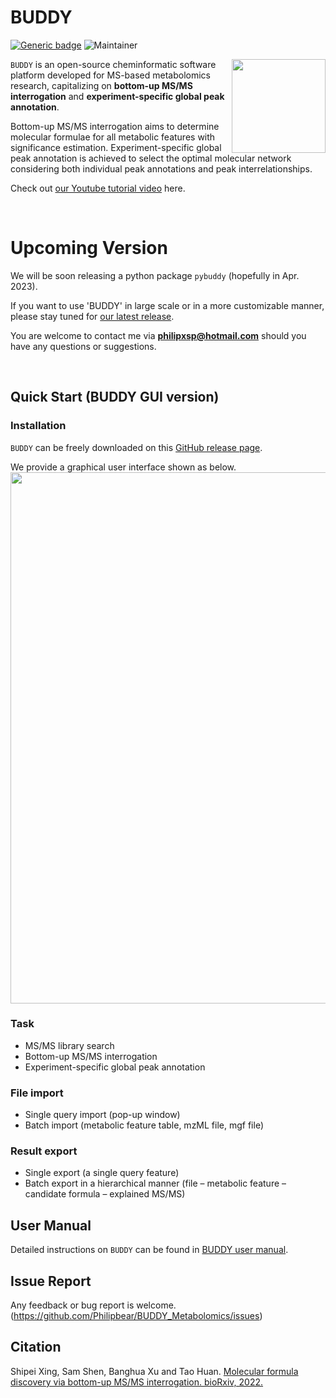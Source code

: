 # BUDDY
[![Generic badge](https://img.shields.io/badge/BUDDY-ver_1.0-<COLOR>.svg)](https://github.com/Philipbear/BUDDY_Metabolomics)
![Maintainer](https://img.shields.io/badge/maintainer-Shipei_Xing-blue)

<img src = "https://github.com/Philipbear/BUDDY_Metabolomics/blob/main/image/AppIcon.png" align="right" width = "150" height = "150">

`BUDDY` is an open-source cheminformatic software platform developed for MS-based metabolomics research, capitalizing on **bottom-up MS/MS interrogation** and **experiment-specific global peak annotation**.

Bottom-up MS/MS interrogation aims to determine molecular formulae for all metabolic features with significance estimation. Experiment-specific global peak annotation is achieved to select the optimal molecular network considering both individual peak annotations and peak interrelationships.

Check out [our Youtube tutorial video](https://www.youtube.com/watch?v=Ne_Y0vZ0WKI) here.


&nbsp;
&nbsp;
# Upcoming Version

We will be soon releasing a python package `pybuddy` (hopefully in Apr. 2023).

If you want to use 'BUDDY' in large scale or in a more customizable manner, please stay tuned for [our latest release](https://github.com/Philipbear/pybuddy).

You are welcome to contact me via **philipxsp@hotmail.com** should you have any questions or suggestions.


&nbsp;
&nbsp;


## Quick Start (BUDDY GUI version)
### Installation
`BUDDY` can be freely downloaded on this [GitHub release page](https://github.com/Philipbear/BUDDY_Metabolomics/releases).

We provide a graphical user interface shown as below.
<img src = "https://github.com/Philipbear/BUDDY_Metabolomics/blob/main/image/GUI.png" width = "850" >


### Task
- MS/MS library search
- Bottom-up MS/MS interrogation
- Experiment-specific global peak annotation
### File import 
- Single query import (pop-up window) 
- Batch import (metabolic feature table, mzML file, mgf file)
### Result export
- Single export (a single query feature) 
- Batch export in a hierarchical manner (file – metabolic feature – candidate formula – explained MS/MS)

## User Manual
Detailed instructions on `BUDDY` can be found in [BUDDY user manual](https://philipbear.github.io/BUDDY_Metabolomics).
## Issue Report
Any feedback or bug report is welcome. (https://github.com/Philipbear/BUDDY_Metabolomics/issues)
## Citation
Shipei Xing, Sam Shen, Banghua Xu and Tao Huan. [Molecular formula discovery via bottom-up MS/MS interrogation. bioRxiv, 2022.](https://www.biorxiv.org/content/10.1101/2022.08.03.502704v1)
